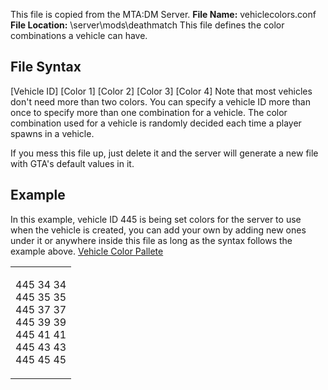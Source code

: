 This file is copied from the MTA:DM Server.
**File Name:** vehiclecolors.conf
**File Location:** <MTAPath>\\server\\mods\\deathmatch
This file defines the color combinations a vehicle can have.

File Syntax
-----------

\[Vehicle ID\] \[Color 1\] \[Color 2\] \[Color 3\] \[Color 4\]
Note that most vehicles don't need more than two colors. You can specify a vehicle ID more than once to specify more than one combination for a vehicle. The color combination used for a vehicle is randomly decided each time a player spawns in a vehicle.

If you mess this file up, just delete it and the server will generate a new file with GTA's default values in it.

Example
-------

In this example, vehicle ID 445 is being set colors for the server to use when the vehicle is created, you can add your own by adding new ones under it or anywhere inside this file as long as the syntax follows the example above.
[Vehicle Color Pallete](/docs/vehicle_colors.md "wikilink")

<table>
<tbody>
<tr class="odd">
<td><center>
<p>445 34 34<br />
445 35 35<br />
445 37 37<br />
445 39 39<br />
445 41 41<br />
445 43 43<br />
445 45 45<br />
</p>
</center></td>
</tr>
</tbody>
</table>
